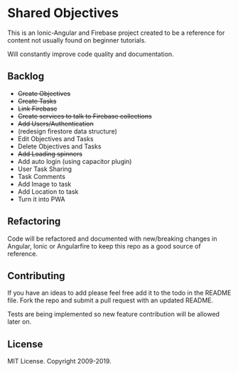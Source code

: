 # Shared Objectives

This is an Ionic-Angular and Firebase project created to be a reference for content not usually found on beginner tutorials.

Will constantly improve code quality and documentation.

## Backlog

- ~~Create Objectives~~
- ~~Create Tasks~~
- ~~Link Firebase~~
- ~~Create services to talk to Firebase collections~~
- ~~Add Users/Authentication~~
- (redesign firestore data structure)
- Edit Objectives and Tasks
- Delete Objectives and Tasks
- ~~Add Loading spinners~~
- Add auto login (using capacitor plugin)
- User Task Sharing
- Task Comments
- Add Image to task
- Add Location to task
- Turn it into PWA

## Refactoring

Code will be refactored and documented with new/breaking changes in Angular, Ionic or Angularfire to keep this repo as a good source of reference.

## Contributing

If you have an ideas to add please feel free add it to the todo in the README file. Fork the repo and submit a pull request with an updated README.

Tests are being implemented so new feature contribution will be allowed later on.

## License

MIT License. Copyright 2009-2019.

